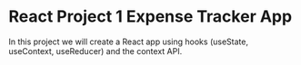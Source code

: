 # React Project 1 Expense Tracker App
 In this project we will create a React app using hooks (useState, useContext, useReducer) and the context API.

